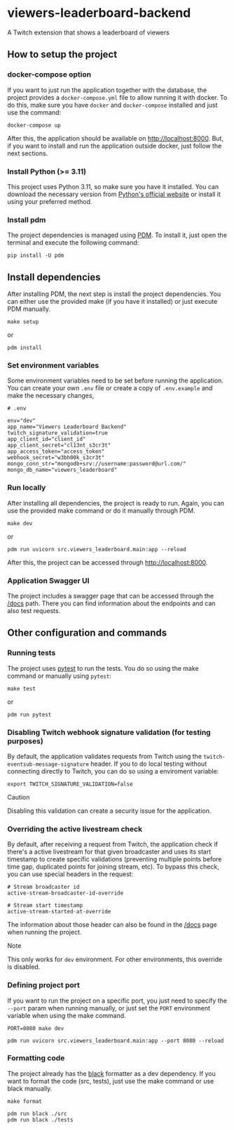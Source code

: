 # viewers-leaderboard-backend
A Twitch extension that shows a leaderboard of viewers

## How to setup the project
### docker-compose option

If you want to just run the application together with the database, the project provides a `docker-compose.yml` file to allow running it with docker. To do this, make sure you have `docker` and `docker-compose` installed and just use the command:

```shell
docker-compose up
```

After this, the application should be available on [http://localhost:8000](http://localhost:8000).
But, if you want to install and run the application outside docker, just follow the next sections.


### Install Python (>= 3.11)
This project uses Python 3.11, so make sure you have it installed. You can download the necessary version from [Python's official website](https://www.python.org/downloads/) or install it using your preferred method.

### Install pdm
The project dependencies is managed using [PDM](https://pdm-project.org/en/latest/). To install it, just open the terminal and execute the following command:

```shell
pip install -U pdm
```

## Install dependencies
After installing PDM, the next step is install the project dependencies. You can either use the provided make (if you have it installed) or just execute PDM manually.

```shell
make setup
```
or
```shell
pdm install
```

### Set environment variables
Some environment variables need to be set before running the application. You can create your own `.env` file or create a copy of `.env.example` and make the necessary changes,

```
# .env

env="dev"
app_name="Viewers Leaderboard Backend"
twitch_signature_validation=true
app_client_id="client_id"
app_client_secret="cl13nt_s3cr3t"
app_access_token="access_token"
webhook_secret="w3bh00k_s3cr3t"
mongo_conn_str="mongodb+srv://username:password@url.com/"
mongo_db_name="viewers_leaderboard"
```

### Run locally
After installing all dependencies, the project is ready to run. Again, you can use the provided make command or do it manually through PDM.

```shell
make dev
```
or
```shell
pdm run uvicorn src.viewers_leaderboard.main:app --reload
```

After this, the project can be accessed through [http://localhost:8000](http://localhost:8000).

### Application Swagger UI

The project includes a swagger page that can be accessed through the [/docs](http://localhost:8000/docs) path. There you can find information about the endpoints and can also test requests.

## Other configuration and commands

### Running tests

The project uses [pytest](https://docs.pytest.org/en/stable/) to run the tests. You do so using the make command or manually using `pytest`:

```
make test
```
or
```
pdm run pytest
```

### Disabling Twitch webhook signature validation (for testing purposes)

By default, the application validates requests from Twitch using the `twitch-eventsub-message-signature` header. If you to do local testing without connecting directly to Twitch, you can do so using a enviroment variable:

```shell
export TWITCH_SIGNATURE_VALIDATION=false
```

> [!CAUTION]
> Disabling this validation can create a security issue for the application.

### Overriding the active livestream check
By default, after receiving a request from Twitch, the application check if there's a active livestream for that given broadcaster and uses its start timestamp to create specific validations (preventing multiple points before time gap, duplicated points for joining stream, etc). To bypass this check, you can use special headers in the request:

```
# Stream broadcaster id
active-stream-broadcaster-id-override

# Stream start timestamp
active-stream-started-at-override
```

The information about those header can also be found in the [/docs](http://localhost:8080) page when running the project.

> [!NOTE]
> This only works for `dev` environment. For other environments, this override is disabled.

### Defining project port
If you want to run the project on a specific port, you just need to specify the `--port` param when running manually, or just set the `PORT` environment variable when using the make command.

```shell
PORT=8080 make dev
```

```shell
pdm run uvicorn src.viewers_leaderboard.main:app --port 8080 --reload
```

### Formatting code
The project already has the [black](https://black.readthedocs.io/en/stable/index.html) formatter as a dev dependency. If you want to format the code (src, tests), just use the make command or use black manually.

```shell
make format
```

```
pdm run black ./src
pdm run black ./tests
```
